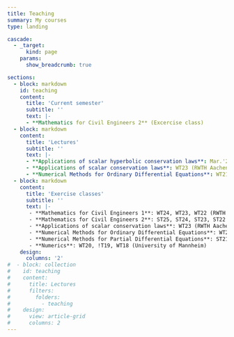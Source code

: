 ```yaml
---
title: Teaching
summary: My courses
type: landing

cascade:
  - _target:
      kind: page
    params:
      show_breadcrumb: true

sections:
  - block: markdown
    id: teaching
    content:
      title: 'Current semester'
      subtitle: ''
      text: |-
      - **Mathematics for Civil Engineers 2** (Excercise class)
  - block: markdown
    content:
      title: 'Lectures'
      subtitle: ''
      text: |-
      - **Applications of scalar hyperbolic conservation laws**: Mar.'24, PhD-Course (Indian Institute of Petroleum and Energy)
      - **Applications of scalar conservation laws**: WT23 (RWTH Aachen University)
      - **Numerical Methods for Ordinary Differential Equations**: WT21 (University of Mannheim)
  - block: markdown
    content:
      title: 'Exercise classes'
      subtitle: ''
      text: |-
       - **Mathematics for Civil Engineers 1**: WT24, WT23, WT22 (RWTH Aachen University)
       - **Mathematics for Civil Engineers 2**: ST25, ST24, ST23, ST22 (RWTH Aachen University)
       - **Applications of scalar conservation laws**: WT23 (RWTH Aachen University), WT20, WT19 (University of Mannheim)
       - **Numerical Methods for Ordinary Differential Equations**: WT21 (University of Mannheim)
       - **Numerical Methods for Partial Differential Equations**: ST21, ST20, ST19 (University of Mannheim)
       - **Numerics**: WT20, !T19, WT18 (University of Mannheim)
    design:
      columns: '2'
#  - block: collection
#    id: teaching
#    content:
#      title: Lectures
#      filters:
#        folders:
#          - teaching
#    design:
#      view: article-grid
#      columns: 2
---
```


